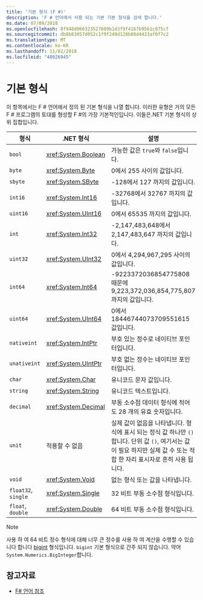 ```yaml
---
title: '기본 형식 (F #)'
description: 'F # 언어에서 사용 되는 기본 기본 형식을 검색 합니다.'
ms.date: 07/09/2018
ms.openlocfilehash: 8f948d066323527b09b1d3f9f4167b95b1c875cf
ms.sourcegitcommit: db8b83057d052c1f9f249d128b08d4423af0f7c2
ms.translationtype: MT
ms.contentlocale: ko-KR
ms.lasthandoff: 11/02/2018
ms.locfileid: "48026945"
---
```

# <a name="basic-types"></a>기본 형식

이 항목에서는 F # 언어에서 정의 된 기본 형식을 나열 합니다. 이러한 유형은 거의 모든 F # 프로그램의 토대를 형성할 F #의 가장 기본적인입니다. 이들은.NET 기본 형식의 상위 집합입니다.

|형식|.NET 형식|설명|
|----|---------|-----------|
|`bool`|<xref:System.Boolean>|가능한 값은 `true`와 `false`입니다.|
|`byte`|<xref:System.Byte>|0에서 255 사이의 값입니다.|
|`sbyte`|<xref:System.SByte>|-128에서 127 까지의 값입니다.|
|`int16`|<xref:System.Int16>|-32768에서 32767 까지의 값입니다.|
|`uint16`|<xref:System.UInt16>|0에서 65535 까지의 값입니다.|
|`int`|<xref:System.Int32>|-2,147,483,648에서 2,147,483,647 까지의 값입니다.|
|`uint32`|<xref:System.UInt32>|0에서 4,294,967,295 사이의 값입니다.|
|`int64`|<xref:System.Int64>|-9223372036854775808 때문에 9,223,372,036,854,775,807 까지의 값입니다.|
|`uint64`|<xref:System.UInt64>|0에서 18446744073709551615 값입니다.|
|`nativeint`|<xref:System.IntPtr>|부호 있는 정수로 네이티브 포인터입니다.|
|`unativeint`|<xref:System.UIntPtr>|부호 없는 정수는 네이티브 포인터입니다.|
|`char`|<xref:System.Char>|유니코드 문자 값입니다.|
|`string`|<xref:System.String>|유니코드 텍스트입니다.|
|`decimal`|<xref:System.Decimal>|부동 소수점 데이터 형식에 적어도 28 개의 유효 숫자입니다.|
|`unit`|적용할 수 없음|실제 값이 없음을 나타냅니다. 형식에 표시 되는 정식 값 하나만 `()`합니다. 단위 값 `()`, 여기서는 값이 필요 하지만 실제 값 수 또는 적합 한 자리 표시자로 흔히 사용 됩니다.|
|`void`|<xref:System.Void>|없는 형식 또는 값을 나타냅니다.|
|`float32`, `single`|<xref:System.Single>|32 비트 부동 소수점 형식입니다.|
|`float`, `double`|<xref:System.Double>|64 비트 부동 소수점 형식입니다.|

>[!NOTE]
사용 하 여 64 비트 정수 형식에 대해 너무 큰 정수를 사용 하 여 계산을 수행할 수 있습니다 합니다 [bigint](https://msdn.microsoft.com/library/dc8be18d-4042-46c4-b136-2f21a84f6efa) 형식입니다. `bigint` 기본 형식으로 간주 되지 않습니다. 약어 `System.Numerics.BigInteger`합니다.

## <a name="see-also"></a>참고자료

- [F# 언어 참조](index.md)
